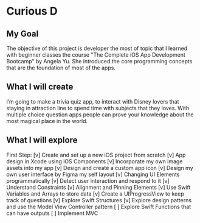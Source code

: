 # Curious D

## My Goal

The objective of this project is developer the most of topic that I learned with beginner classes the course "The Complete iOS App Development Bootcamp" by Angela Yu. She introduced the core programming concepts that are the foundation of most of the apps.

## What I will create

I’m going to make a trivia quiz app, to interact with Disney lovers that staying in attraction line to spend time with subjects that they loves. With multiple choice question apps people can prove your knowledge about the most magical place in the world.

## What I will explore
First Step:
[v] Create and set up a new iOS project from scratch
[v] App design in Xcode using iOS Components
[v] Incorporate my own image assets into my app
[v] Design and create a custom app icon
[v] Design my own user interface by Figma my self layout
[v] Changing UI Elements programmatically
[v] Detect user interaction and respond to it
[v] Understand Constraints 
[v] Alignment and Pinning Elements
[v] Use Swift Variables and Arrays to store data
[v] Create a UIProgressView to keep track of questions
[v] Explore Swift Structures
[v] Explore design patterns and use the Model View Controller pattern
[ ] Explore Swift Functions that can have outputs
[ ] Implement MVC